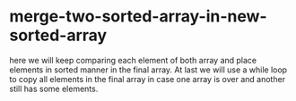 # merge-two-sorted-array-in-new-sorted-array
here we will keep comparing each element of both array and place elements in sorted manner in the final array.
At last we will use a while loop to copy all elements in the final array in case one array is over and another still has some elements.
